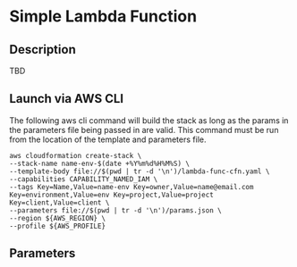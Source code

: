 # Simple Lambda Function

## Description
TBD

## Launch via AWS CLI
The following aws cli command will build the stack as long as the params in the parameters file being passed in are valid. This command must be run from the location of the template and parameters file.

```
aws cloudformation create-stack \
--stack-name name-env-$(date +%Y%m%d%H%M%S) \
--template-body file://$(pwd | tr -d '\n')/lambda-func-cfn.yaml \
--capabilities CAPABILITY_NAMED_IAM \
--tags Key=Name,Value=name-env Key=owner,Value=name@email.com Key=environment,Value=env Key=project,Value=project Key=client,Value=client \
--parameters file://$(pwd | tr -d '\n')/params.json \
--region ${AWS_REGION} \
--profile ${AWS_PROFILE}
```

## Parameters  
